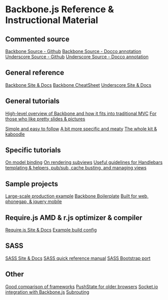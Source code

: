 Backbone.js Reference &amp; Instructional Material
==============================

Commented source
-------------------

[Backbone Source - Github](https://github.com/documentcloud/backbone/blob/master/backbone.js)
[Backbone Source - Docco annotation](http://backbonejs.org/docs/backbone.html)
[Underscore Source - Github](https://github.com/documentcloud/underscore/blob/master/underscore.js)
[Underscore Source - Docco annotation](http://underscorejs.org/docs/underscore.html)

General reference
--------------------

[Backbone Site & Docs](http://backbonejs.org/)
[Backbone CheatSheet](http://www.igloolab.com/downloads/backbone-cheatsheet.pdf)
[Underscore Site & Docs](http://underscorejs.org/)


General tutorials
--------------------------

[High-level overview of Backbone and how it fits into traditional MVC](http://stackoverflow.com/questions/6659713/understanding-the-internal-structural-dependencies-of-mvc-in-backbone-js)
[For those who like pretty slides &amp; pictures](http://www.slideshare.net/martindrapeau/planbox-backbone-mvc)

[Simple and easy to follow](http://backbonetutorials.com/)
[A bit more specific and meaty](http://antoviaque.org/docs/tutorials/backbone-relational-tutorial/)
[The whole kit &amp; kaboodle](http://addyosmani.github.com/backbone-fundamentals/)


Specific tutorials
-------------------------

[On model binding](http://lostechies.com/derickbailey/2011/06/15/binding-a-backbone-view-to-a-model-to-enable-and-disable-a-button/)
[On rendering subviews](http://stackoverflow.com/questions/9337927/how-to-handle-initializing-and-rendering-subviews-in-backbone-js)
[Useful guidelines for Handlebars templating &amp; helpers, pub/sub, cache busting, and managing views](http://resthub.org/backbone-stack.html)


Sample projects
------------------------

[Large-scale production example](https://github.com/nrabinowitz/gapvis)
[Backbone Boilerplate](https://github.com/tbranyen/backbone-boilerplate)
[Built for web, phonegap, &amp; jquery mobile](https://github.com/ccoenraets/backbone-directory)


Require.js AMD &amp; r.js optimizer &amp; compiler
--------------------------

[Require.js Site & Docs](http://requirejs.org/)
[Example build config](https://github.com/jrburke/r.js/blob/master/build/example.build.js)



SASS
------------------------

[SASS Site & Docs](http://sass-lang.com/)
[SASS quick reference manual](http://sass-lang.com/docs/yardoc/file.SASS_REFERENCE.html)
[SASS Bootstrap port](https://github.com/jlong/sass-twitter-bootstrap)


Other
--------------------------

[Good comparison of frameworks](http://stackoverflow.com/questions/10847852/what-are-the-real-world-strengths-and-weaknesses-of-the-many-frameworks-based-on)
[PushState for older browsers](https://github.com/balupton/history.js)
[Socket.io integration with Backbone.js](http://developer.teradata.com/blog/jasonstrimpel/2011/11/backbone-js-and-socket-io)
[Subrouting](https://github.com/ModelN/backbone.subroute)
